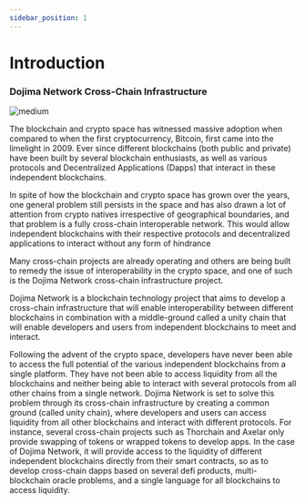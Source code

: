 ```yaml
---
sidebar_position: 1
---
```


# Introduction

### Dojima Network Cross-Chain Infrastructure

![medium](/img/dojima.jpg)

The blockchain and crypto space has witnessed massive adoption when compared to when the first cryptocurrency, Bitcoin, first came into the limelight in 2009. Ever since different blockchains (both public and private) have been built by several blockchain enthusiasts, as well as various protocols and Decentralized Applications (Dapps) that interact in these independent blockchains.

In spite of how the blockchain and crypto space has grown over the years, one general problem still persists in the space and has also drawn a lot of attention from crypto natives irrespective of geographical boundaries, and that problem is a fully cross-chain interoperable network. This would allow independent blockchains with their respective protocols and decentralized applications to interact without any form of hindrance

Many cross-chain projects are already operating and others are being built to remedy the issue of interoperability in the crypto space, and one of such is the Dojima Network cross-chain infrastructure project.

Dojima Network is a blockchain technology project that aims to develop a cross-chain infrastructure that will enable interoperability between different blockchains in combination with a middle-ground called a unity chain that will enable developers and users from independent blockchains to meet and interact.

Following the advent of the crypto space, developers have never been able to access the full potential of the various independent blockchains from a single platform. They have not been able to access liquidity from all the blockchains and neither being able to interact with several protocols from all other chains from a single network. Dojima Network is set to solve this problem through its cross-chain infrastructure by creating a common ground (called unity chain), where developers and users can access liquidity from all other blockchains and interact with different protocols. For instance, several cross-chain projects such as Thorchain and Axelar only provide swapping of tokens or wrapped tokens to develop apps. In the case of Dojima Network, it will provide access to the liquidity of different independent blockchains directly from their smart contracts, so as to develop cross-chain dapps based on several defi products, multi-blockchain oracle problems, and a single language for all blockchains to access liquidity.